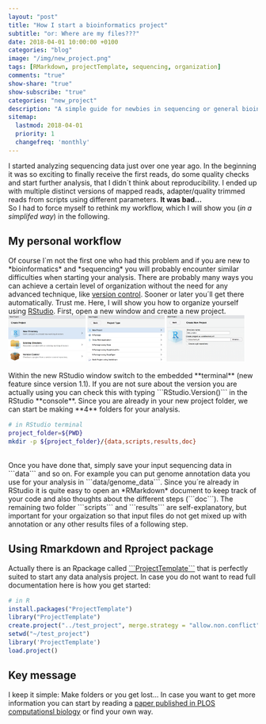 ```yaml
---
layout: "post"
title: "How I start a bioinformatics project"
subtitle: "or: Where are my files???"
date: 2018-04-01 10:00:00 +0100
categories: "blog"
image: "/img/new_project.png"
tags: [RMarkdown, projectTemplate, sequencing, organization]
comments: "true"
show-share: "true"
show-subscribe: "true"
categories: "new_project"
description: "A simple guide for newbies in sequencing or general bioinformatics to do reproducible research"
sitemap: 
  lastmod: 2018-04-01
  priority: 1
  changefreq: 'monthly'
---
```


I started analyzing sequencing data just over one year ago. In the beginning it was so exciting to finally receive the first reads, do some quality checks and start further analysis, that I didn´t think about reproducibility. I ended up with multiple distinct versions of mapped reads, adapter/quality trimmed reads from scripts using different parameters. **It was bad...** <i class="em em-anguished"></i>   
So I had to force myself to rethink my workflow, which I will show you (*in a simplifed way*) in the following.  

<h2>My personal workflow</h2>  
Of course I`m not the first one who had this problem and if you are new to *bioinformatics* and *sequencing* you will probably encounter similar difficulties when starting your analysis. There are probably many ways you can achieve a certain level of organization without the need for any advanced technique, like <a target="_blank" href="https://git-scm.com/book/en/v2/Getting-Started-About-Version-Control">version control</a>. Sooner or later you´ll get there automatically. Trust me.   
Here, I will show you how to organize yourself using <a target = "_blank" href="https://www.rstudio.com">RStudio</a>.   
First, open a new window and create a new project.  
<br>
<div>
  <img src="/img/new_project_rproject1.png" style="width: 31%;"/>
  <img src="/img/new_project_rproject2.png" style="width: 31%;"/>
  <img src="/img/new_project_rproject3.png" style="width: 31%;"/>
</div>
<br>
Within the new RStudio window switch to the embedded **terminal** (new feature since version 1.1). If you are not sure about the version you are actually using you can check this with typing ```RStudio.Version()``` in the RStudio **console**.  
Since you are already in your new project folder, we can start be making **4** folders for your analysis.  

``` bash
# in RStudio terminal
project_folder=${PWD}
mkdir -p ${project_folder}/{data,scripts,results,doc}    
```
<br>  
Once you have done that, simply save your input sequencing data in ```data``` and so on. For example you can put genome annotation data you use for your analysis in ```data/genome_data```.  
Since you´re already in RStudio it is quite easy to open an *RMarkdown* document to keep track of your code and also thoughts about the different steps (```doc```). The remaining two folder ```scripts``` and ```results``` are self-explanatory, but important for your orgaization so that input files do not get mixed up with annotation or any other results files of a following step.   

<h2>Using Rmarkdown and Rproject package</h2>   
Actually there is an Rpackage called <a target="_blank" href ="http://projecttemplate.net/getting_started.html">```ProjectTemplate```</a> that is perfectly suited to start any data analysis project. In case you do not want to read full documentation here is how you get started:  

``` r
# in R
install.packages("ProjectTemplate")
library("ProjectTemplate")
create.project("../test_project", merge.strategy = "allow.non.conflict")
setwd("~/test_project")
library('ProjectTemplate')
load.project()
```

<h2> Key message</h2>  
I keep it simple: Make folders or you get lost...  
In case you want to get more information you can start by reading a <a target="_blank" href="http://journals.plos.org/ploscompbiol/article?id=10.1371/journal.pcbi.1000424">paper published in PLOS computationsl biology</a> or find your own way. 




<link href="https://afeld.github.io/emoji-css/emoji.css" rel="stylesheet">

